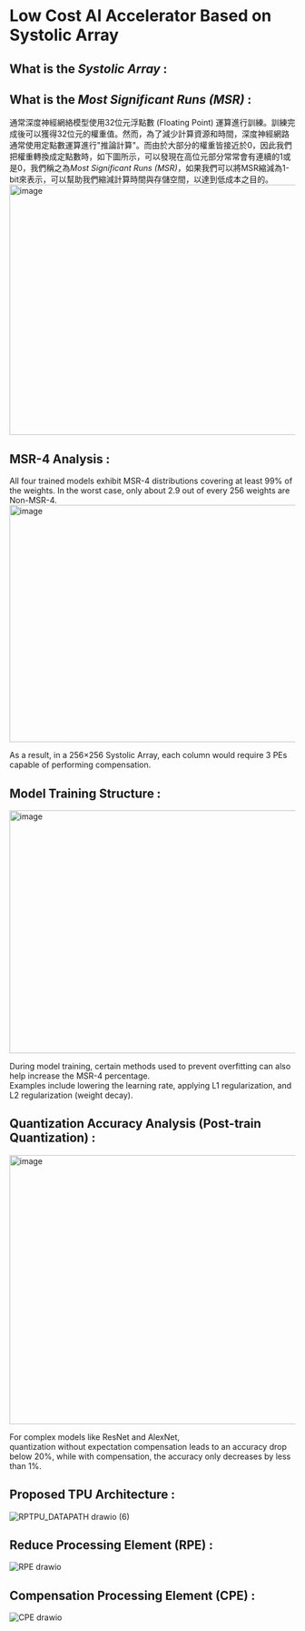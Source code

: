 # Low Cost AI Accelerator Based on Systolic Array 

## What is the *Systolic Array*  :





## What is the *Most Significant Runs (MSR)* :  
通常深度神經網絡模型使用32位元浮點數 (Floating Point) 運算進行訓練。訓練完成後可以獲得32位元的權重值。然而，為了減少計算資源和時間，深度神經網路通常使用定點數運算進行"推論計算"。而由於大部分的權重皆接近於0，因此我們把權重轉換成定點數時，如下圖所示，可以發現在高位元部分常常會有連續的1或是0，我們稱之為*Most Significant Runs (MSR)*，如果我們可以將MSR縮減為1-bit來表示，可以幫助我們縮減計算時間與存儲空間，以達到低成本之目的。  
<img width="1867" height="440" alt="image" src="https://github.com/user-attachments/assets/8b25f99f-a2e1-4d54-872e-b3422aaa75d6" />






## MSR-4 Analysis : 
All four trained models exhibit MSR-4 distributions covering at least 99% of the weights. In the worst case, only about 2.9 out of every 256 weights are Non-MSR-4.  
<img width="1122" height="417" alt="image" src="https://github.com/user-attachments/assets/c4fe2d6a-f449-40fc-8f40-f9ab724513c2" />  


As a result, in a 256×256 Systolic Array, each column would require 3 PEs capable of performing compensation.  


## Model Training Structure :  
<img width="1108" height="427" alt="image" src="https://github.com/user-attachments/assets/ba55a537-6cca-4147-8348-5d5ebfdbcf39" />


During model training, certain methods used to prevent overfitting can also help increase the MSR-4 percentage.   
Examples include lowering the learning rate, applying L1 regularization, and L2 regularization (weight decay).  


## Quantization Accuracy Analysis (Post-train Quantization) :  
<img width="1198" height="473" alt="image" src="https://github.com/user-attachments/assets/b867669b-beb9-4b30-9546-873f6b0632cf" />


For complex models like ResNet and AlexNet,   
quantization without expectation compensation leads to an accuracy drop below 20%, while with compensation, the accuracy only decreases by less than 1%.  
  


## Proposed TPU Architecture :  
![RPTPU_DATAPATH drawio (6)](https://github.com/user-attachments/assets/fb4c0342-37bb-40c0-9241-e5ba87262708)

## Reduce Processing Element (RPE) :   
![RPE drawio](https://github.com/user-attachments/assets/c790f418-5e94-47a2-b850-18127da7769d)

## Compensation Processing Element (CPE) :  
![CPE drawio](https://github.com/user-attachments/assets/e12d8fac-3e1d-444b-9175-dcd8a724af95)
